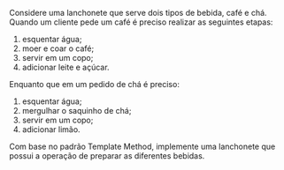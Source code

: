 Considere uma lanchonete que serve dois tipos de bebida, café e chá.<br>
Quando um cliente pede um café é preciso realizar as seguintes etapas:<br> 
1) esquentar água;<br>
2) moer e coar o café;<br>
3) servir em um copo;<br>
4) adicionar leite e açúcar.

Enquanto que em um pedido de chá é preciso:<br> 
1) esquentar água;<br>
2) mergulhar o saquinho de chá;<br>
3) servir em um copo;<br>
4) adicionar limão.<br>

Com base no padrão Template Method, 
implemente uma lanchonete que possui a operação de preparar as diferentes bebidas.
